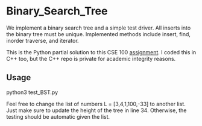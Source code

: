 # Binary_Search_Tree

We implement a binary search tree and a simple test driver. All inserts into the binary tree must be unique. 
Implemented methods include insert, find, inorder traverse, and iterator. 

This is the Python partial solution to this CSE 100 [assignment](https://sites.google.com/eng.ucsd.edu/cao100/programming-assignments/pa1-bst-and-kd-tree-in-c/part-1-binary-search-tree-in-c). I coded this in C++ too, but the C++ repo is private for academic integrity reasons.

## Usage

python3 test_BST.py

Feel free to change the list of numbers L = [3,4,1,100,-33] to another list. Just make sure to update the height of
the tree in line 34. Otherwise, the testing should be automatic given the list.



